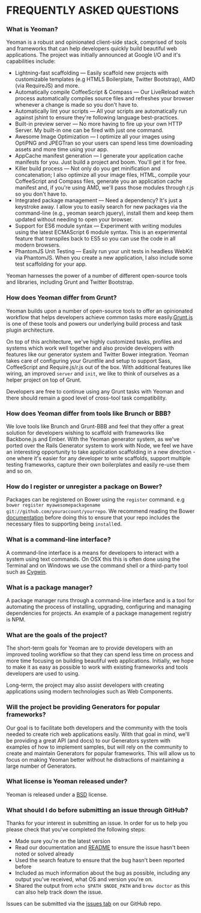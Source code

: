 # FREQUENTLY ASKED QUESTIONS

### What is Yeoman?

Yeoman is a robust and opinionated client-side stack, comprised of tools and frameworks that can help developers quickly build beautiful web applications. The project was initially announced at Google I/O and it's capabilities include:


* Lightning-fast scaffolding — Easily scaffold new projects with customizable templates (e.g HTML5 Boilerplate, Twitter Bootstrap), AMD (via RequireJS) and more.
* Automatically compile CoffeeScript & Compass — Our LiveReload watch process automatically compiles source files and refreshes your browser whenever a change is made so you don't have to.
* Automatically lint your scripts — All your scripts are automatically run against jshint to ensure they're following language best-practices.
* Built-in preview server — No more having to fire up your own HTTP Server. My built-in one can be fired with just one command.
* Awesome Image Optimization — I optimize all your images using OptiPNG and JPEGTran so your users can spend less time downloading assets and more time using your app.
* AppCache manifest generation — I generate your application cache manifests for you. Just build a project and boom. You'll get it for free.
* Killer build process — Not only do you get minification and concatenation; I also optimize all your image files, HTML, compile your CoffeeScript and Compass files, generate you an application cache manifest and, if you're using AMD, we'll pass those modules through r.js so you don't have to.
* Integrated package management — Need a dependency? It's just a keystroke away. I allow you to easily search for new packages via the command-line (e.g., yeoman search jquery), install them and keep them updated without needing to open your browser.
* Support for ES6 module syntax — Experiment with writing modules using the latest ECMAScript 6 module syntax. This is an experimental feature that transpiles back to ES5 so you can use the code in all modern browsers.
* PhantomJS Unit Testing — Easily run your unit tests in headless WebKit via PhantomJS. When you create a new application, I also include some test scaffolding for your app.

Yeoman harnesses the power of a number of different open-source tools and libraries, including Grunt and Twitter Bootstrap.


### How does Yeoman differ from Grunt?

Yeoman builds upon a number of open-source tools to offer an opinionated workflow that helps developers achieve common tasks more easily.[Grunt.js](http://gruntjs.com) is one of these tools and powers our underlying build process and task plugin architecture. 

On top of this architecture, we've highly customized tasks, profiles and systems which work well together and also provide developers with features like our generator system and Twitter Bower integration. Yeoman takes care of configuring your Gruntfile and setup to support Sass, CoffeeScript and Require.js/r.js out of the box. With additional features like wiring, an improved `server` and `init`, we like to think of ourselves as a helper project on top of Grunt.

Developers are free to continue using any Grunt tasks with Yeoman and there should remain a good level of cross-tool task compatibility.

### How does Yeoman differ from tools like Brunch or BBB?

We love tools like Brunch and Grunt-BBB and feel that they offer a great solution for developers wishing to scaffold with frameworks like Backbone.js and Ember. With the Yeoman generator system, as we've ported over the Rails Generator system to work with Node, we feel we have an interesting opportunity to take application scaffolding in a new direction - one where it's easier for any developer to write scaffolds, support multiple testing frameworks, capture their own boilerplates and easily re-use them and so on. 

### How do I register or unregister a package on Bower?

Packages can be registered on Bower using the `register` command. e.g `bower register myawesomepackagename git://github.com/youraccount/yourrepo`. We recommend reading the Bower [documentation](https://github.com/twitter/bower) before doing this to ensure that your repo includes the necessary files to supporting being `install`ed.

### What is a command-line interface?

A command-line interface is a means for developers to interact with a system using text commands. On OSX this this is often done using the Terminal and on Windows we use the command shell or a third-party tool such as [Cygwin](http://www.cygwin.com).


### What is a package manager?

A package manager runs through a command-line interface and is a tool for automating the process of installing, upgrading, configuring and managing dependencies for projects. An example of a package management registry is NPM.


### What are the goals of the project?

The short-term goals for Yeoman are to provide developers with an improved tooling workflow so that they can spend less time on process and more time focusing on building beautiful web applications. Initially, we hope to make it as easy as possible to work with existing frameworks and tools developers are used to using.

Long-term, the project may also assist developers with creating applications using modern technologies such as Web Components.

### Will the project be providing Generators for popular frameworks?

Our goal is to facilitate both developers and the community with the tools needed to create rich web applications easily. With that goal in mind, we'll be providing a great API (and docs) to our Generators system with examples of how to implement samples, but will rely on the community to create and maintain Generators for popular frameworks. This will allow us to focus on making Yeoman better without he distractions of maintaining a large number of Generators.


### What license is Yeoman released under?

Yeoman is released under a [BSD](http://opensource.org/licenses/bsd-license.php/) license.

### What should I do before submitting an issue through GitHub?

Thanks for your interest in submitting an issue. In order for us to help you please check that you've completed the following steps:

* Made sure you're on the latest version
* Read our documentation and [README](https://github.com/yeoman/yeoman/blob/master/readme.md) to ensure the issue hasn't been noted or solved already
* Used the search feature to ensure that the bug hasn't been reported before
* Included as much information about the bug as possible, including any output you've received, what OS and version you're on. 
* Shared the output from `echo $PATH $NODE_PATH` and `brew doctor` as this can also help track down the issue.

Issues can be submitted via the [issues tab](https://github.com/yeoman/yeoman/issues) on our GitHub repo.





